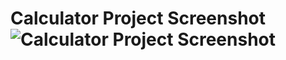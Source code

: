 # Calculator Project Screenshot ![Calculator Project Screenshot](https://github.com/user-attachments/assets/9a82474d-9c78-4c79-bb45-57754d3e4d68)
